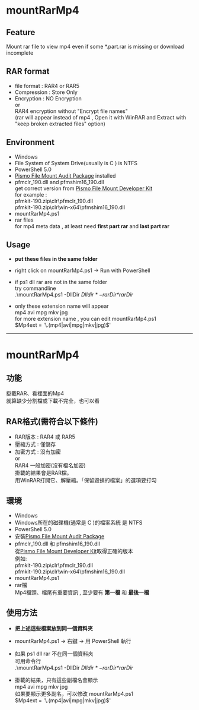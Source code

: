 # mountRarMp4

## Feature
Mount rar file to view mp4
even if some  *.part.rar is missing  or download incomplete

## RAR format
* file format : RAR4 or RAR5
* Compression : Store Only
* Encryption : NO Encryption  
or  
RAR4 encryption without "Encrypt file names"  
(rar will appear  instead of mp4 ,  Open it with WinRAR and Extract with "keep broken extracted files" option)

## Environment
* Windows
* File System of System Drive(usually is C ) is NTFS
* PowerShell 5.0
* [Pismo File Mount Audit Package](http://pismotec.com/download/)  installed
* pfmclr_190.dll  and  pfmshim16_190.dll  
get correct version from [Pismo File Mount Developer Kit](http://pismotec.com/download/)  
for example :  
pfmkit-190.zip\clr\pfmclr_190.dll  
pfmkit-190.zip\clr\win-x64\pfmshim16_190.dll
* mountRarMp4.ps1
* rar files  
for mp4 meta data , at least need **first part rar** and **last part rar**

## Usage
* **put these files in the same folder**
* right click on mountRarMp4.ps1  ->  Run  with PowerShell
* if ps1  dll  rar  are not in the same folder  
try commandline  
.\mountRarMp4.ps1  -DllDir  *$Dlldir*  -rarDir  *$rarDir*

* only these extension name will appear  
mp4  avi  mpg mkv  jpg  
for more extension name , you can edit  mountRarMp4.ps1  
$Mp4ext = '\.(mp4|avi|mpg|mkv|jpg)$'

***
# mountRarMp4

## 功能
掛載RAR、看裡面的Mp4  
就算缺少分割檔或下載不完全，也可以看

## RAR格式(需符合以下條件)
* RAR版本 : RAR4 或 RAR5
* 壓縮方式 : 僅儲存
* 加密方式 : 沒有加密  
or  
RAR4 一般加密(沒有檔名加密)  
掛載的結果會是RAR檔。  
用WinRAR打開它、解壓縮。「保留毀損的檔案」的選項要打勾

## 環境
* Windows
* Windows所在的磁碟機(通常是 C )的檔案系統 是 NTFS
* PowerShell 5.0
* 安裝[Pismo File Mount Audit Package](http://pismotec.com/download/)
* pfmclr_190.dll  和  pfmshim16_190.dll  
從[Pismo File Mount Developer Kit](http://pismotec.com/download/)取得正確的版本  
例如:  
pfmkit-190.zip\clr\pfmclr_190.dll  
pfmkit-190.zip\clr\win-x64\pfmshim16_190.dll
* mountRarMp4.ps1
* rar檔  
Mp4檔頭、檔尾有重要資訊 , 至少要有 **第一檔** 和 **最後一檔**

## 使用方法
* **把上述這些檔案放到同一個資料夾**
* mountRarMp4.ps1 -> 右鍵 ->  用 PowerShell 執行
* 如果 ps1  dll  rar  不在同一個資料夾  
可用命令行  
.\mountRarMp4.ps1  -DllDir  *$Dlldir*  -rarDir  *$rarDir*

* 掛載的結果，只有這些副檔名會顯示  
mp4  avi  mpg mkv  jpg  
如果要顯示更多副名，可以修改 mountRarMp4.ps1  
$Mp4ext = '\.(mp4|avi|mpg|mkv|jpg)$'
